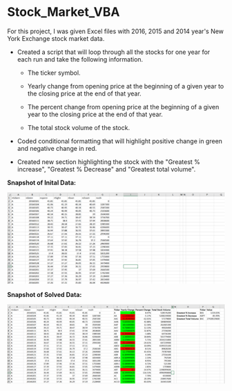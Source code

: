 # Stock_Market_VBA

For this project, I was given Excel files with 2016, 2015 and 2014 year's New York Exchange stock market data.

* Created a script that will loop through all the stocks for one year for each run and take the following information.

  * The ticker symbol.

  * Yearly change from opening price at the beginning of a given year to the closing price at the end of that year.

  * The percent change from opening price at the beginning of a given year to the closing price at the end of that year.

  * The total stock volume of the stock.

* Coded conditional formatting that will highlight positive change in green and negative change in red.

* Created new section highlighting the stock with the "Greatest % increase", "Greatest % Decrease" and "Greatest total volume".


**Snapshot of Inital Data:**

![Initial Data](images/Stock_Initial_Data.PNG)


**Snapshot of Solved Data:**

![Solved Data](images/Stock_VBA_solved.PNG)

